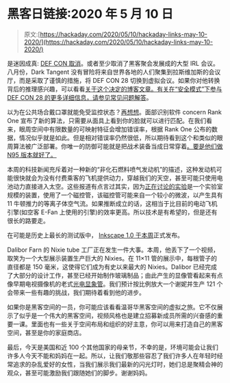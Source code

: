 # 黑客日链接:2020 年 5 月 10 日

> 原文:[https://hackaday.com/2020/05/10/hackaday-links-may-10-2020/](https://hackaday.com/2020/05/10/hackaday-links-may-10-2020/)

是迷因成真: [DEF CON 取消](https://defcon.org/html/defcon-safemode/dc-safemode-index.html)。或者至少取消了黑客聚会发展成的大型 IRL 会议。八月份，Dark Tangent 没有冒险将来自世界各地的人们聚集到拉斯维加斯的会议厅，而是采取了谨慎的措施，将 DEF CON 28 切换到虚拟会议。如果你对他转换背后的推理感兴趣，可以看看[关于这个决定的博客文章。有关在“安全模式”下参与 DEF CON 28 的更多详细信息，请参见](https://forum.defcon.org/node/232005)[常见问题解答](https://defcon.org/html/defcon-safemode/dc-safemode-faq.html)。

以为在公共场合戴口罩就能免受监控状态？[再想想](https://onezero.medium.com/new-facial-recognition-tech-only-needs-your-eyes-and-eyebrows-9e7dc155cd7f)。面部识别软件 concern Rank One 宣布了新的算法，只需要从面具上看到你的脸就可以进行匹配。在我们看来，眼周空间中有限数量的可映射特征会增加错误率，根据 Rank One 公布的数据，情况似乎就是如此。但是相对错误率仍然很低，所以期待看到这个和类似的眼周算法被广泛部署。你唯一的防御可能就是把战术装备当成日常穿着[。要是他们做 N95 版本就好了。](https://www.alibaba.com/product-detail/Grey-Black-100-Cotton-Military-Desert_50042251338.html)

本周的科技新闻充斥着对一种新的“非化石燃料喷气发动机”的描述，这种发动机可能很快就会为没有付费乘客的飞机提供动力，穿越我们的天空，甚至可能只使用电池动力直接进入太空。这些报道有点言过其实，因为[正在讨论的实验](https://newatlas.com/aircraft/microwave-air-plasma-thruster/)是一个实验室规模的装置，使用了一个磁控管，该磁控管可能来自一个较小的微波，以产生具有 11 牛顿推力的等离子体空气流。如果推断成立的话，这相当于比目前的电动飞机引擎(如空客 E-Fan 上使用的引擎)的效率更高。所以技术是有希望的，但是还有很长的路要走。

在可能是历史上最长的测试版中， [Inkscape 1.0 于本周](https://inkscape.org/news/2020/05/04/introducing-inkscape-10/)正式发布。

Dalibor Farn 的 Nixie tube 工厂正在发生一件大事。本周，他丢下了一个视频，取笑为一个大型展示装置生产巨大的 Nixies。在 11×11 管的展示中，每根管子的直径都是 150 毫米，这使得它们成为有史以来最大的 Nixies。Dalibor 已经完成了大部分的设计工作，甚至已经开始制作玻璃制品；由此产生的显像管看起来有点像早期电视摄像机的老式[光电显象管](https://en.wikipedia.org/wiki/Iconoscope)。我们预计按比例放大一个谢妮并生产 121 个会带来一些有趣的挑战，我们期待着看到他的进步。

如果你是黑客空间的一员，你可能应该看看温哥华黑客空间的虚拟之旅。它不仅展示了似乎是一个伟大的黑客空间，视频风格也是建立招募新成员所需的兴奋感的重要一课。里面也有一些关于空间布局和组织的好主意，你可以用来打造自己的黑客空间，甚至是你的家庭商店。

最后，今天是美国和近 100 个其他国家的母亲节，不幸的是，环境可能会让我们许多人今天不能和妈妈在一起。所以，让我们敬那些容忍了我们许多人在年轻时经常追求的杂乱爱好的女性，当我们展示我们最新的闪光灯时，她们总是聚精会神的观众，甚至可能激励我们跟随她们的脚步。谢谢妈妈。
